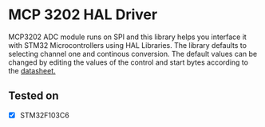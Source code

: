 # MCP 3202 HAL Driver
MCP3202 ADC module runs on SPI and this library helps you interface it with STM32 Microcontrollers using HAL Libraries. The library defaults to selecting channel one and continous conversion. The default values can be changed by editing the values of the control and start bytes according to the [datasheet.](https://ww1.microchip.com/downloads/en/DeviceDoc/21034F.pdf)

## Tested on
- [x] STM32F103C6

